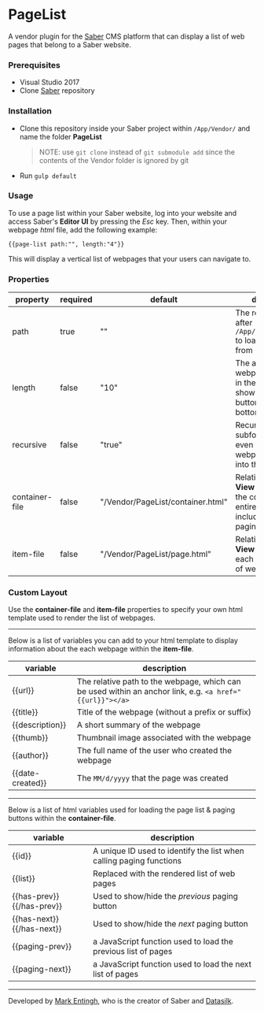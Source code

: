 # PageList
A vendor plugin for the [Saber](https://github.com/Datasilk/Saber) CMS platform that can display a list of web pages that belong to a Saber website.

### Prerequisites
* Visual Studio 2017
* Clone [Saber](https://github.com/Datasilk/Saber) repository

### Installation
* Clone this repository inside your Saber project within `/App/Vendor/` and name the folder **PageList**
	> NOTE: use `git clone` instead of `git submodule add` since the contents of the Vendor folder is ignored by git
* Run `gulp default`

### Usage
To use a page list within your Saber website, log into your website and access Saber's **Editor UI** by pressing the *Esc* key. Then, within your webpage *html* file, add the following example:

```
{{page-list path:"", length:"4"}}
```
This will display a vertical list of webpages that your users can navigate to.

### Properties

|property|required|default|description|
|---|---|---|---|
|path|true|""|The relative path after `/App/Content/pages/` to load webpages from|
|length|false|"10"|The amount of webpages to display in the list before showing paging buttons at the bottom of the list|
|recursive|false|"true"|Recurse through subfolders to find even more webpages to load into the list|
|container-file|false|"/Vendor/PageList/container.html"|Relative path to the **View** used to load the container of the entire list, which includes optional paging buttons|
|item-file|false|"/Vendor/PageList/page.html"|Relative path to the **View** used to load each item in the list of webpages.

### Custom Layout
Use the **container-file** and **item-file** properties to specify your own html template used to render the list of webpages. 

----

Below is a list of variables you can add to your html template to display information about the each webpage within the **item-file**.

|variable|description|
|---|---|
|{{url}}|The relative path to the webpage, which can be used within an anchor link, e.g. `<a href="{{url}}"></a>`|
|{{title}}|Title of the webpage (without a prefix or suffix)|
|{{description}}|A short summary of the webpage|
|{{thumb}}|Thumbnail image associated with the webpage|
|{{author}}|The full name of the user who created the webpage|
|{{date-created}}|The `MM/d/yyyy` that the page was created|

----

Below is a list of html variables used for loading the page list & paging buttons within the **container-file**.

|variable|description|
|---|---|
|{{id}}|A unique ID used to identify the list when calling paging functions|
|{{list}}|Replaced with the rendered list of web pages|
|{{has-prev}} {{/has-prev}}|Used to show/hide the *previous* paging button|
|{{has-next}} {{/has-next}}|Used to show/hide the *next* paging button|
|{{paging-prev}}|a JavaScript function used to load the previous list of pages|
|{{paging-next}}|a JavaScript function used to load the next list of pages|

----

Developed by [Mark Entingh](https://www.markentingh.com), who is the creator of Saber and [Datasilk](https://www.datasilk.io).
